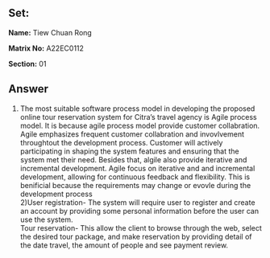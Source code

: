 ## Set:

**Name:** Tiew Chuan Rong

**Matrix No:** A22EC0112

**Section:** 01

## Answer
1) The most suitable software process model in developing the proposed online tour reservation system for Citra’s travel agency is Agile process model. It is because agile process model provide customer collabration. Agile emphasizes frequent customer collabration and invovlvement throughtout the development process. Customer will actively participating in shaping the system features and ensuring that the system met their need. Besides that, algile also provide iterative and incremental development. Agile focus on iterative and and incremental development, allowing for continuous feedback and flexibility. This is benificial because the requirements may change or evovle during the development process <br>
2)User registration- The system will require user to register and create an account by providing some personal information before the user can use the system. 
<br>Tour reservation- This allow the client to browse through the web, select the desired tour package, and make reservation by providing detail of the date travel, the amount of people and see payment review.

   

